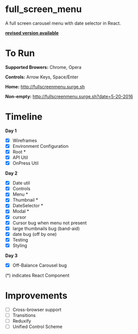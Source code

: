 # full_screen_menu

A full screen carousel menu with date selector in React.

[**revised version available**](https://github.com/loschorts/full_screen_menu/tree/revisions)

# To Run

**Supported Browers:** Chrome, Opera

**Controls:** Arrow Keys, Space/Enter

**Home:** http://fullscreenmenu.surge.sh

**Non-empty:** http://fullscreenmenu.surge.sh?date=5-20-2016

# Timeline

**Day 1**
- [x] Wireframes
- [x] Environment Configuration
- [x] Root *
- [x] API Util
- [x] OnPress Util

**Day 2**
- [x] Date util
- [x] Controls
- [x] Menu *
- [x] Thumbnail *
- [x] DateSelector *
- [x] Modal *
- [x] cursor
- [x] Cursor bug when menu not present
- [x] large thumbnails bug (band-aid)
- [x] date bug (off by one)
- [x] Testing
- [x] Styling

**Day 3**
- [x] Off-Balance Carousel bug

(*) indicates React Component

# Improvements
- [ ] Cross-browser support
- [ ] Transitions
- [ ] Reduxify
- [ ] Unified Control Scheme

